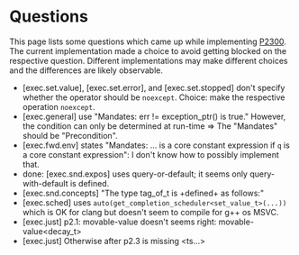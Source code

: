 # Questions

This page lists some questions which came up while implementing
[P2300](http://wg21.link/p2300). The current implementation made a
choice to avoid getting blocked on the respective question. Different
implementations may make different choices and the differences are
likely observable.

- [exec.set.value], [exec.set.error], and [exec.set.stopped] don't
    specify whether the operator should be `noexcept`. Choice: make
    the respective operation `noexcept`.
- [exec.general] use "Mandates: err != exception_ptr() is true."
    However, the condition can only be determined at run-time =>
    The "Mandates" should be "Precondition".
- [exec.fwd.env] states "Mandates: ... is a core constant expression if
    `q` is a core constant expression": I don't know how to possibly
    implement that.
- done: [exec.snd.expos] uses query-or-default; it seems only query-with-default
    is defined.
- [exec.snd.concepts] "The type tag_of_t<Sndr> is +defined+ as follows:"
- [exec.sched] uses `auto(get_completion_scheduler<set_value_t>(...))`
    which is OK for clang but doesn't seem to compile for g++ os MSVC.
- [exec.just] p2.1: movable-value<Ts> doesn't seems right: movable-value<decay_t<Ts>>
- [exec.just] Otherwise after p2.3 is missing <ts...>